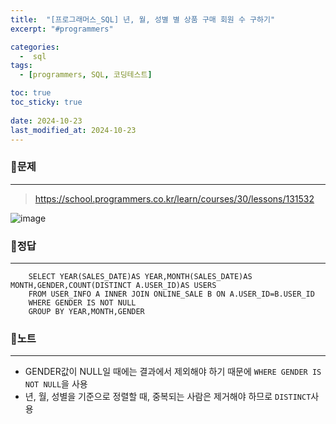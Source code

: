 ```yaml
---
title:  "[프로그래머스_SQL] 년, 월, 성별 별 상품 구매 회원 수 구하기"
excerpt: "#programmers"

categories:
  -  sql
tags:
  - [programmers, SQL, 코딩테스트]

toc: true
toc_sticky: true
 
date: 2024-10-23
last_modified_at: 2024-10-23
---
```


### 📜문제
-----
> <https://school.programmers.co.kr/learn/courses/30/lessons/131532>

![image](https://github.com/user-attachments/assets/564a67b1-a6ac-4c29-b99a-094228ece6e4)
  
  
### 📜정답
-----
```
    SELECT YEAR(SALES_DATE)AS YEAR,MONTH(SALES_DATE)AS MONTH,GENDER,COUNT(DISTINCT A.USER_ID)AS USERS 
    FROM USER_INFO A INNER JOIN ONLINE_SALE B ON A.USER_ID=B.USER_ID
    WHERE GENDER IS NOT NULL
    GROUP BY YEAR,MONTH,GENDER
```
  
    
### 📜노트
-----
- GENDER값이 NULL일 때에는 결과에서 제외해야 하기 때문에 `WHERE GENDER IS NOT NULL`을 사용    
- 년, 월, 성별을 기준으로 정렬할 때, 중복되는 사람은 제거해야 하므로 `DISTINCT`사용  
  

